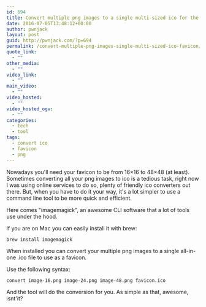 ```yaml
---
id: 694
title: Convert multiple png images to a single multi-sized ico for the favicon
date: 2016-07-05T13:48:12+00:00
author: pwnjack
layout: post
guid: http://pwnjack.com/?p=694
permalink: /convert-multiple-png-images-single-multi-sized-ico-favicon/
quote_link:
  - ""
other_media:
  - ""
video_link:
  - ""
main_video:
  - ""
video_hosted:
  - ""
video_hosted_ogv:
  - ""
categories:
  - tech
  - tool
tags:
  - convert ico
  - favicon
  - png
---
```

Nowadays you'll need your favicon to be from 16&#215;16 to 48&#215;48 (at least). Sometimes converting all your png images to ico is a tedious task, right now I was using online services to do so, plenty of friendly ico converters out there. But, when you have to do it your way, it's a lot simpler to use a command line tool to be more quick and efficient.

Here comes "imagemagick", an awesome CLI software that a lot of tools use under the hood.

If you are on Mac you can easily install it with brew:

    brew install imagemagick

When installed you can convert your multiple png images to a single all-in-one .ico file to use as a favicon.

Use the following syntax:

    convert image-16.png image-24.png image-48.png favicon.ico

And the tool will do the conversion for you. As simple as that, awesome, isnt'it?